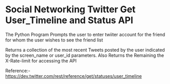 # Social Networking Twitter Get User_Timeline and Status API

The Python Program Prompts the user to enter twiiter account for the friend for whom the user wishes to see the friend list 

Returns a collection of the most recent Tweets posted by the user indicated by the screen_name or user_id parameters.
Also Returns the Remaining the X-Rate-limit for accessing the API

Reference:-https://dev.twitter.com/rest/reference/get/statuses/user_timeline
